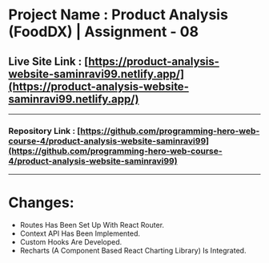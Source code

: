 # Project Name : Product Analysis (FoodDX) | Assignment - 08

## Live Site Link : [https://product-analysis-website-saminravi99.netlify.app/](https://product-analysis-website-saminravi99.netlify.app/)

---

### Repository Link : [https://github.com/programming-hero-web-course-4/product-analysis-website-saminravi99](https://github.com/programming-hero-web-course-4/product-analysis-website-saminravi99)

---

# Changes:

- Routes Has Been Set Up With React Router.
- Context API Has Been Implemented.
- Custom Hooks Are Developed.
- Recharts (A Component Based React Charting Library) Is Integrated.

